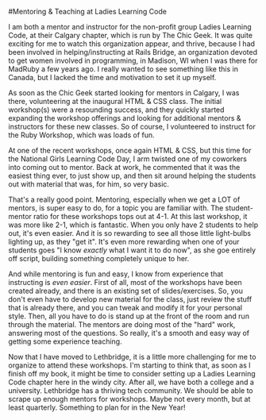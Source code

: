#Mentoring & Teaching at Ladies Learning Code

I am both a mentor and instructor for the non-profit group Ladies Learning Code, at their Calgary chapter, which is run by The Chic Geek.  It was quite exciting for me to watch this organization appear, and thrive, because I had been involved in helping/instructing at Rails Bridge, an organization devoted to get women involved in programming, in Madison, WI when I was there for MadRuby a few years ago.  I really wanted to see something like this in Canada, but I lacked the time and motivation to set it up myself.

As soon as the Chic Geek started looking for mentors in Calgary, I was there, volunteering at the inaugural HTML & CSS class.  The initial workshop(s) were a resounding success, and they quickly started expanding the workshop offerings and looking for additional mentors & instructors for these new classes.  So of course, I volunteered to instruct for the Ruby Workshop, which was loads of fun.

At one of the recent workshops, once again HTML & CSS, but this time for the National Girls Learning Code Day, I arm twisted one of my coworkers into coming out to mentor.  Back at work, he commented that it was the easiest thing ever, to just show up, and then sit around helping the students out with material that was, for him, so very basic.

That's a really good point.  Mentoring, especially when we get a LOT of mentors, is super easy to do, for a topic you are familiar with.  The student-mentor ratio for these workshops tops out at 4-1.  At this last workshop, it was more like 2-1, which is fantastic.  When you only have 2 students to help out, it's even easier.  And it is so rewarding to see all those little light-bulbs lighting up, as they "get it".  It's even more rewarding when one of your students goes "I know *exactly* what I want it to do now", as she goe entirely off script, building something completely unique to her.

And while mentoring is fun and easy, I know from experience that instructing is *even easier*.  First of all, most of the workshops have been created already, and there is an existing set of slides/exercises.  So, you don't even have to develop new material for the class, just review the stuff that is already there, and you can tweak and modify it for your personal style.  Then, all you have to do is stand up at the front of the room and run through the material.  The mentors are doing most of the "hard" work, answering most of the questions.  So really, it's a smooth and easy way of getting some experience teaching.  

Now that I have moved to Lethbridge, it is a little more challenging for me to organize to attend these workshops.  I'm starting to think that, as soon as I finish off my book, it might be time to consider setting up a Ladies Learning Code chapter here in the windy city.  After all, we have both a college and a university.  Lethbridge has a thriving tech community.  We should be able to scrape up enough mentors for workshops.  Maybe not every month, but at least quarterly.  Something to plan for in the New Year!
